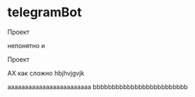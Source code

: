 # telegramBot
Проект

непонятно и 

Проект

АХ как сложно hbjhvjgvjk

aaaaaaaaaaaaaaaaaaaaaaaa
bbbbbbbbbbbbbbbbbbbbbbbbb
